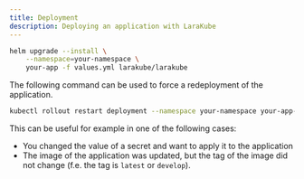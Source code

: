 ```yaml
---
title: Deployment
description: Deploying an application with LaraKube
---
```


```bash
helm upgrade --install \
    --namespace=your-namespace \
    your-app -f values.yml larakube/larakube
```

The following command can be used to force a redeployment of the application.

```bash
kubectl rollout restart deployment --namespace your-namespace your-app-web your-app-worker-default
```

This can be useful for example in one of the following cases:
 - You changed the value of a secret and want to apply it to the application
 - The image of the application was updated, but the tag of the image did not change (f.e. the tag is `latest` or `develop`).

